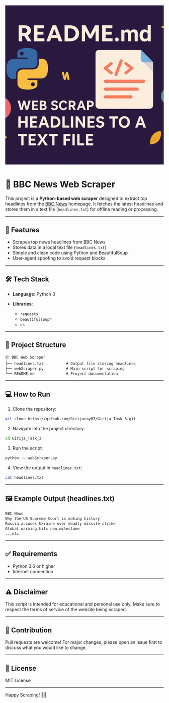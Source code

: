 # [![BBC News Web Scraper](./Images/Header.png)](https://github.com/Girijaray07/Girija_Task_3)

# 📰 BBC News Web Scraper

This project is a **Python-based web scraper** designed to extract top headlines from the [BBC News](https://www.bbc.com/news) homepage. It fetches the latest headlines and stores them in a text file (`headlines.txt`) for offline reading or processing.

---

## 🚀 Features

* Scrapes top news headlines from BBC News
* Stores data in a local text file (`headlines.txt`)
* Simple and clean code using Python and BeautifulSoup
* User-agent spoofing to avoid request blocks

---

## 🛠️ Tech Stack

* **Language**: Python 3
* **Libraries**:

  * `requests`
  * `beautifulsoup4`
  * `os`

---

## 📁 Project Structure

```
📦 BBC Web Scraper
├── headlines.txt          # Output file storing headlines
├── webScraper.py          # Main script for scraping
└── README.md              # Project documentation
```

---

## 💻 How to Run

1. Clone the repository:

```bash
git clone https://github.com/Girijaray07/Girija_Task_3.git
```

2. Navigate into the project directory:

```bash
cd Girija_Task_3
```

3. Run the script:

```bash
python -u webScraper.py
```

4. View the output in `headlines.txt`:

```bash
cat headlines.txt
```

---

## 🖼️ Example Output (headlines.txt)

```
BBC News
Why the US Supreme Court is making history
Russia accuses Ukraine over deadly missile strike
Global warming hits new milestone
...etc.
```

---

## ✅ Requirements

* Python 3.6 or higher
* Internet connection

---

## ⚠️ Disclaimer

This script is intended for educational and personal use only. Make sure to respect the terms of service of the website being scraped.

---

## 🙌 Contribution

Pull requests are welcome! For major changes, please open an issue first to discuss what you would like to change.

---

## 📄 License

MIT License

---

Happy Scraping! 🧠📄